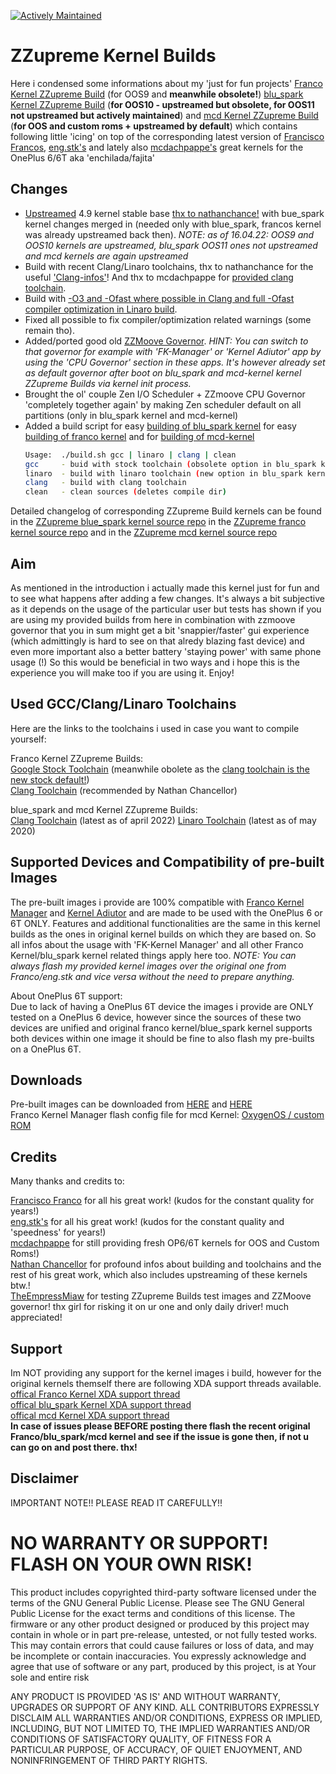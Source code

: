 [![Actively Maintained](https://img.shields.io/badge/Maintenance%20Level-Actively%20Maintained-green.svg)](https://gist.github.com/cheerfulstoic/d107229326a01ff0f333a1d3476e068d)
# ZZupreme Kernel Builds

Here i condensed some informations about my 'just for fun projects' [Franco Kernel ZZupreme Build](https://github.com/zanezam/enchilada)
(for OOS9 and **meanwhile obsolete!**) [blu_spark Kernel ZZupreme Build](https://github.com/zanezam/op6) (**for OOS10 - upstreamed but obsolete, for OOS11 not upstreamed but actively maintained**) and [mcd Kernel ZZupreme Build](https://github.com/zanezam/android_kernel_oneplus_sdm845) (**for OOS and custom roms + upstreamed by default**) which contains following
little 'icing' on top of the corresponding latest version of [Francisco Francos](https://github.com/franciscofranco), [eng.stk's](https://github.com/engstk) and lately also [mcdachpappe's](https://github.com/mcdachpappe/)
great kernels for the OnePlus 6/6T aka 'enchilada/fajita'

## Changes

* [Upstreamed](https://github.com/android-linux-stable/notes) 4.9 kernel stable base [thx to nathanchance!](https://github.com/android-linux-stable/op6) with bue_spark kernel changes merged in (needed only with blue_spark, francos kernel was already upstreamed back then).
  *NOTE: as of 16.04.22: OOS9 and OOS10 kernels are upstreamed, blu_spark OOS11 ones not upstreamed and mcd kernels are again upstreamed*
* Build with recent Clang/Linaro toolchains, thx to nathanchance for the useful ['Clang-infos'](https://github.com/nathanchance/android-kernel-clang)! And thx to mcdachpappe for [provided clang toolchain](https://github.com/mcdachpappe/mcd-clang).
* Build with [-O3 and -Ofast where possible in Clang and full -Ofast compiler optimization in Linaro build](https://gcc.gnu.org/onlinedocs/gcc/Optimize-Options.html).
* Fixed all possible to fix compiler/optimization related warnings (some remain tho).
* Added/ported good old [ZZMoove Governor](https://github.com/zanezam/cpufreq-governor-zzmoove).
  *HINT: You can switch to that governor for example with 'FK-Manager' or 'Kernel Adiutor' app by using the 'CPU Governor' section in these apps. It's however already set as default governor after boot on blu_spark and mcd-kernel kernel ZZupreme Builds via kernel init process.*
* Brought the ol' couple Zen I/O Scheduler + ZZmoove CPU Governor 'completely together again' by making Zen scheduler default on all partitions (only in blu_spark kernel and mcd-kernel)
* Added a build script for easy [building of blu_spark kernel](https://github.com/zanezam/op6/blob/zzupreme-clang/build.sh) for easy [building of franco kernel](https://github.com/zanezam/enchilada/blob/zzupreme/build.sh) and for [building of mcd-kernel](https://github.com/zanezam/android_kernel_oneplus_sdm845/blob/mcd-R-zzupreme/build.sh)
  ```bash
  Usage:  ./build.sh gcc | linaro | clang | clean
  gcc     - buid with stock toolchain (obsolete option in blu_spark kernel and mcd-kernel)
  linaro  - build with linaro toolchain (new option in blu_spark kernel and not yet available in mcd-kernel)
  clang   - build with clang toolchain
  clean   - clean sources (deletes compile dir)
  ```
Detailed changelog of corresponding ZZupreme Build kernels can be found in the [ZZupreme blue_spark kernel source repo](https://github.com/zanezam/op6/commits) in the [ZZupreme franco kernel source repo](https://github.com/zanezam/enchilada/commits) and in the [ZZupreme mcd kernel source repo](https://github.com/zanezam/android_kernel_oneplus_sdm845/commits)

## Aim

As mentioned in the introduction i actually made this kernel just for fun and to see what happens after adding a few changes.
It's always a bit subjective as it depends on the usage of the particular user but tests has shown if you are using my provided builds 
from here in combination with zzmoove governor that you in sum might get a bit 'snappier/faster' gui experience (which admittingly 
is hard to see on that alredy blazing fast device) and even more important also a better battery 'staying power' with same phone usage (!)
So this would be beneficial in two ways and i hope this is the experience you will make too if you are using it. Enjoy!

## Used GCC/Clang/Linaro Toolchains

Here are the links to the toolchains i used in case you want to compile yourself:

Franco Kernel ZZupreme Builds:  
[Google Stock Toolchain](https://android.googlesource.com/platform/prebuilts/gcc/linux-x86/aarch64/aarch64-linux-android-4.9/+archive/55a930690d28f7b4f4f84d23ac94b3cffc034106.tar.gz) (meanwhile obolete as the [clang toolchain is the new stock default!](https://android.googlesource.com/platform/prebuilts/gcc/linux-x86/aarch64/aarch64-linux-android-4.9/+/fc97ce6abfe822403eb219dcbd1067a53c49e4f1))  
[Clang Toolchain](https://android.googlesource.com/platform/prebuilts/clang/host/linux-x86/+archive/android-9.0.0_r1/clang-4691093.tar.gz) (recommended by Nathan Chancellor)

blue_spark and mcd Kernel ZZupreme Builds:  
[Clang Toolchain](https://android.googlesource.com/platform/prebuilts/clang/host/linux-x86/+/refs/heads/master/clang-r450784c/) (latest as of april 2022)
[Linaro Toolchain](https://releases.linaro.org/components/toolchain/binaries/latest-7/aarch64-linux-gnu/gcc-linaro-7.5.0-2019.12-x86_64_aarch64-linux-gnu.tar.xz) (latest as of may 2020)

## Supported Devices and Compatibility of pre-built Images

The pre-built images i provide are 100% compatible with [Franco Kernel Manager](https://francokernel.app/) and [Kernel Adiutor](https://f-droid.org/en/packages/com.nhellfire.kerneladiutor/) and are made to be used with the OnePlus 6 or 6T ONLY.
Features and additional functionalities are the same in this kernel builds as the ones in original kernel builds on which they are based on. So all infos about the usage with 'FK-Kernel Manager' and all other Franco Kernel/blu_spark kernel related things apply here too.
*NOTE: You can always flash my provided kernel images over the original one from Franco/eng.stk and vice versa without the need to prepare anything.*

About OnePlus 6T support:  
Due to lack of having a OnePlus 6T device the images i provide are ONLY tested on a OnePlus 6 device, however since the sources of these two devices are unified and original
franco kernel/blue_spark kernel supports both devices within one image it should be fine to also flash my pre-builts on a OnePlus 6T.

## Downloads

Pre-built images can be downloaded from [HERE](http://www.mediafire.com/folder/791mkwlmfklow/ZZupreme-Builds) and [HERE](https://www.androidfilehost.com/?w=files&flid=298769)  
Franco Kernel Manager flash config file for mcd Kernel: [OxygenOS / custom ROM](https://raw.githubusercontent.com/zanezam/ZZupreme-Builds/master/fkm_updater/mcd/op6x.json)

## Credits

Many thanks and credits to:

[Francisco Franco](https://github.com/franciscofranco) for all his great work! (kudos for the constant quality for years!)  
[eng.stk's](https://github.com/engstk) for all his great work! (kudos for the constant quality and 'speedness' for years!)  
[mcdachpappe](https://github.com/mcdachpappe) for still providing fresh OP6/6T kernels for OOS and Custom Roms!)  
[Nathan Chancellor](https://github.com/nathanchance) for profound infos about building and toolchains and the rest of his great work, which also includes upstreaming of these kernels btw.!  
[TheEmpressMiaw](https://github.com/TheEmpressMiaw) for testing ZZupreme Builds test images and ZZMoove governor! thx girl for risking it on ur one and only daily driver! much appreciated!  

## Support

Im NOT providing any support for the kernel images i build, however for the original kernels themself there are following XDA support threads available.  
[offical Franco Kernel XDA support thread](https://forum.xda-developers.com/oneplus-6/development/kernel-francokernel-r1-18th-june-t3806062)  
[offical blu_spark Kernel XDA support thread](https://forum.xda-developers.com/oneplus-6/oneplus-6--6t-cross-device-development/kernel-t3800965)  
[offical mcd Kernel XDA support thread](https://forum.xda-developers.com/t/kernel-android-10-12-oos-custom-mcd-kernel-r15.3931562/page-35#post-86655651)  
**In case of issues please BEFORE posting there flash the recent original Franco/blu_spark/mcd kernel and see if the issue is gone then, if not u can go on and post there. thx!**

## Disclaimer

IMPORTANT NOTE!! PLEASE READ IT CAREFULLY!! 

# NO WARRANTY OR SUPPORT! FLASH ON YOUR OWN RISK! #

This product includes copyrighted third-party software licensed under the terms of the GNU General Public License. Please see The GNU General Public License for the exact terms and conditions of this license. The firmware or any other product designed or produced by this project may contain in whole or in part pre-release, untested, or not fully tested works. This may contain errors that could cause failures or loss of data, and may be incomplete or contain inaccuracies. You expressly acknowledge and agree that use of software or any part, produced by this project, is at Your sole and entire risk

ANY PRODUCT IS PROVIDED 'AS IS' AND WITHOUT WARRANTY, UPGRADES OR SUPPORT OF ANY KIND. ALL CONTRIBUTORS EXPRESSLY DISCLAIM ALL WARRANTIES AND/OR CONDITIONS, EXPRESS OR IMPLIED, INCLUDING, BUT NOT LIMITED TO, THE IMPLIED WARRANTIES AND/OR CONDITIONS OF SATISFACTORY QUALITY, OF FITNESS FOR A PARTICULAR PURPOSE, OF ACCURACY, OF QUIET ENJOYMENT, AND NONINFRINGEMENT OF THIRD PARTY RIGHTS.
